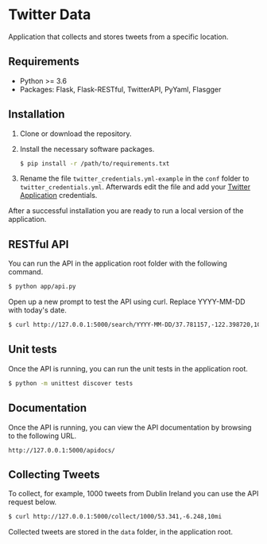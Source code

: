 # Twitter Data
Application that collects and stores tweets from a specific location.

## Requirements

* Python >= 3.6
* Packages: Flask, Flask-RESTful, TwitterAPI, PyYaml, Flasgger

## Installation

1. Clone or download the repository. 
2. Install the necessary software packages.

	```bash
	$ pip install -r /path/to/requirements.txt
	```
3. Rename the file `twitter_credentials.yml-example` in the `conf` folder to `twitter_credentials.yml`. Afterwards edit the file and add your [Twitter Application](https://apps.twitter.com/) credentials.

After a successful installation you are ready to run a local version of the application.

## RESTful API

You can run the API in the application root folder with the following command.

```bash
$ python app/api.py
```

Open up a new prompt to test the API using curl. Replace YYYY-MM-DD with today's date.

```bash
$ curl http://127.0.0.1:5000/search/YYYY-MM-DD/37.781157,-122.398720,10mi
```

## Unit tests

Once the API is running, you can run the unit tests in the application root. 

```bash
$ python -m unittest discover tests
```

## Documentation

Once the API is running, you can view the API documentation by browsing to the following URL.

```
http://127.0.0.1:5000/apidocs/
```

## Collecting Tweets

To collect, for example, 1000 tweets from Dublin Ireland you can use the API request below.

```bash
$ curl http://127.0.0.1:5000/collect/1000/53.341,-6.248,10mi
```

Collected tweets are stored in the `data` folder, in the application root.